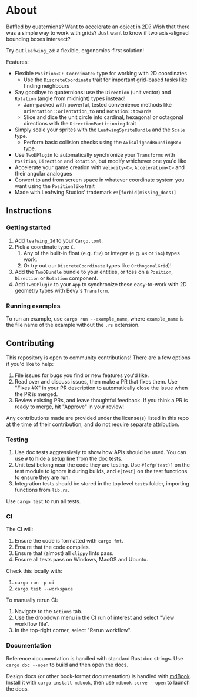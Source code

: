 # About

Baffled by quaternions?
Want to accelerate an object in 2D?
Wish that there was a simple way to work with grids?
Just want to know if two axis-aligned bounding boxes intersect?

Try out `leafwing_2d`: a flexible, ergonomics-first solution!

Features:

- Flexible `Position<C: Coordinate>` type for working with 2D coordinates
  - Use the `DiscreteCoordinate` trait for important grid-based tasks like finding neighbours
- Say goodbye to quaternions: use the `Direction` (unit vector) and `Rotation` (angle from midnight) types instead!
  - Jam-packed with powerful, tested convenience methods like `Orientation::orientation_to` and `Rotation::towards`
  - Slice and dice the unit circle into cardinal, hexagonal or octagonal directions with the `DirectionPartitioning` trait
- Simply scale your sprites with the `LeafwingSpriteBundle` and the `Scale` type.
  - Perform basic collision checks using the `AxisAlignedBoundingBox` type.
- Use `TwoDPlugin` to automatically synchronize your `Transforms` with `Position`, `Direction` and `Rotation`, but modify whichever one you'd like
- Accelerate your game creation with `Velocity<C>`, `Acceleration<C>` and their angular analogues
- Convert to and from screen space in whatever coordinate system you want using the `Positionlike` trait
- Made with Leafwing Studios' trademark `#![forbid(missing_docs)]`

## Instructions

### Getting started

1. Add `leafwing_2d` to your `Cargo.toml`.
2. Pick a coordinate type `C`.
   1. Any of the built-in float (e.g. `f32`) or integer (e.g. `u8` or `i64`) types work.
   2. Or try out our `DiscreteCoordinate` types like `OrthogonalGrid`)!
3. Add the `TwoDBundle` bundle to your entities, or toss on a `Position`, `Direction` or `Rotation` component.
4. Add `TwoDPlugin` to your `App` to synchronize these easy-to-work with 2D geometry types with Bevy's `Transform`.

### Running examples

To run an example, use `cargo run --example_name`, where `example_name` is the file name of the example without the `.rs` extension.

## Contributing

This repository is open to community contributions!
There are a few options if you'd like to help:

1. File issues for bugs you find or new features you'd like.
2. Read over and discuss issues, then make a PR that fixes them. Use "Fixes #X" in your PR description to automatically close the issue when the PR is merged.
3. Review existing PRs, and leave thoughtful feedback. If you think a PR is ready to merge, hit "Approve" in your review!

Any contributions made are provided under the license(s) listed in this repo at the time of their contribution, and do not require separate attribution.

### Testing

1. Use doc tests aggressively to show how APIs should be used.
You can use `#` to hide a setup line from the doc tests.
2. Unit test belong near the code they are testing. Use `#[cfg(test)]` on the test module to ignore it during builds, and `#[test]` on the test functions to ensure they are run.
3. Integration tests should be stored in the top level `tests` folder, importing functions from `lib.rs`.

Use `cargo test` to run all tests.

### CI

The CI will:

1. Ensure the code is formatted with `cargo fmt`.
2. Ensure that the code compiles.
3. Ensure that (almost) all `clippy` lints pass.
4. Ensure all tests pass on Windows, MacOS and Ubuntu.

Check this locally with:

1. `cargo run -p ci`
2. `cargo test --workspace`

To manually rerun CI:

1. Navigate to the `Actions` tab.
2. Use the dropdown menu in the CI run of interest and select "View workflow file".
3. In the top-right corner, select "Rerun workflow".

### Documentation

Reference documentation is handled with standard Rust doc strings.
Use `cargo doc --open` to build and then open the docs.

Design docs (or other book-format documentation) is handled with [mdBook](https://rust-lang.github.io/mdBook/index.html).
Install it with `cargo install mdbook`, then use `mdbook serve --open` to launch the docs.
